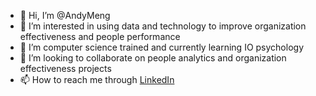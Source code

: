 - 👋 Hi, I’m @AndyMeng
- 👀 I’m interested in using data and technology to improve organization effectiveness and people performance
- 🌱 I’m computer science trained and currently learning IO psychology
- 💞️ I’m looking to collaborate on people analytics and organization effectiveness projects
- 📫 How to reach me through [LinkedIn](https://www.linkedin.com/in/andy-meng/)

<!---
AndyMeng/AndyMeng is a ✨ special ✨ repository because its `README.md` (this file) appears on your GitHub profile.
You can click the Preview link to take a look at your changes.
--->

